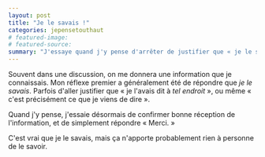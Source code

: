 ```yaml
---
layout: post
title: "Je le savais !"
categories: jepensetouthaut
# featured-image: 
# featured-source: 
summary: "J'essaye quand j'y pense d'arrêter de justifier que « je le savais »."
---
```


Souvent dans une discussion, on me donnera une information que je connaissais. 
Mon réflexe premier a généralement été de répondre que *je le savais*.
Parfois d'aller justifier que « je l'avais dit à *tel endroit* », ou même « c'est précisément ce que je viens de dire ».

Quand j'y pense, j'essaie désormais de confirmer bonne réception de l'information, et de simplement répondre « Merci. »

C'est vrai que je le savais, mais ça n'apporte probablement rien à personne de le savoir.
